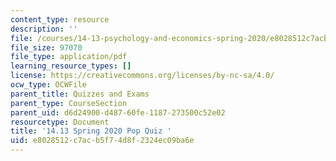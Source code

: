 ```yaml
---
content_type: resource
description: ''
file: /courses/14-13-psychology-and-economics-spring-2020/e8028512c7acb5f74d8f2324ec09ba6e_MIT14-13s20_popquiz.pdf
file_size: 97070
file_type: application/pdf
learning_resource_types: []
license: https://creativecommons.org/licenses/by-nc-sa/4.0/
ocw_type: OCWFile
parent_title: Quizzes and Exams
parent_type: CourseSection
parent_uid: d6d24900-d487-60fe-1187-273500c52e02
resourcetype: Document
title: '14.13 Spring 2020 Pop Quiz '
uid: e8028512-c7ac-b5f7-4d8f-2324ec09ba6e
---
```

